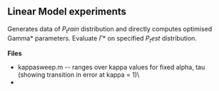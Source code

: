 ## **Linear Model experiments**

Generates data of $P_train$ distribution and directly computes optimised Gamma* parameters. 
Evaluate $\Gamma*$ on specified $P_test$ distribution. 

**Files**
- kappasweep.m -- ranges over kappa values for fixed alpha, tau (showing transition in error at kappa = 1)\
- 
